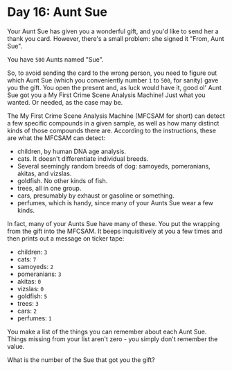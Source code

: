# Day 16: Aunt Sue

Your Aunt Sue has given you a wonderful gift, and you'd like to send her a thank you card. However, there's a small problem: she signed it "From, Aunt Sue".

You have `500` Aunts named "Sue".

So, to avoid sending the card to the wrong person, you need to figure out which Aunt Sue (which you conveniently number `1` to `500`, for sanity) gave you the gift. You open the present and, as luck would have it, good ol' Aunt Sue got you a My First Crime Scene Analysis Machine! Just what you wanted. Or needed, as the case may be.

The My First Crime Scene Analysis Machine (MFCSAM for short) can detect a few specific compounds in a given sample, as well as how many distinct kinds of those compounds there are. According to the instructions, these are what the MFCSAM can detect:

* children, by human DNA age analysis.
* cats. It doesn't differentiate individual breeds.
* Several seemingly random breeds of dog: samoyeds, pomeranians, akitas, and vizslas.
* goldfish. No other kinds of fish.
* trees, all in one group.
* cars, presumably by exhaust or gasoline or something.
* perfumes, which is handy, since many of your Aunts Sue wear a few kinds.

In fact, many of your Aunts Sue have many of these. You put the wrapping from the gift into the MFCSAM. It beeps inquisitively at you a few times and then prints out a message on ticker tape:

* children: `3`
* cats: `7`
* samoyeds: `2`
* pomeranians: `3`
* akitas: `0`
* vizslas: `0`
* goldfish: `5`
* trees: `3`
* cars: `2`
* perfumes: `1`

You make a list of the things you can remember about each Aunt Sue. Things missing from your list aren't zero - you simply don't remember the value.

What is the number of the Sue that got you the gift?
